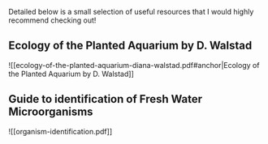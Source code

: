 Detailed below is a small selection of useful resources that I would highly recommend checking out!

## Ecology of the Planted Aquarium by D. Walstad 
![[ecology-of-the-planted-aquarium-diana-walstad.pdf#anchor|Ecology of the Planted Aquarium by D. Walstad]]

## Guide to identification of Fresh Water Microorganisms 
![[organism-identification.pdf]]


